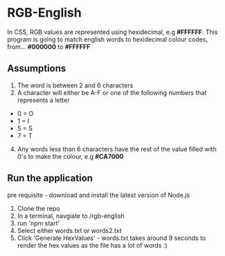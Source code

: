 # RGB-English
In CSS, RGB values are represented using hexidecimal, e.g  **#FFFFFF**.
This program is going to match english words to hexidecimal colour codes, from...
**#000000** to **#FFFFFF**
## Assumptions
1. The word is between 2 and 6 characters
2. A character will either be A-F or one of the following numbers that represents a letter
  - 0 = O
  - 1 = I
  - 5 = S
  - 7 = T
4. Any words less than 6 characters have the rest of the value filled with 0's to make the colour, e.g **#CA7000**
## Run the application
pre requisite - download and install the latest version of Node.js
1. Clone the repo
2. In a terminal, navgiate to /rgb-english
3. run 'npm start'
4. Select either words.txt or words2.txt
5. Click 'Generate HexValues' - words.txt takes around 9 seconds to render the hex values as the file has a lot of words :)